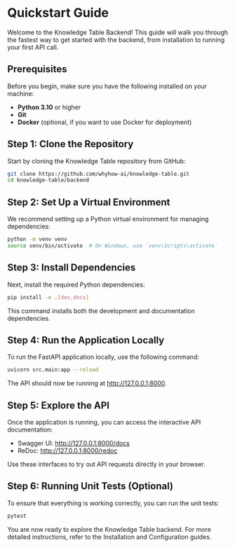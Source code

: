 # Quickstart Guide

Welcome to the Knowledge Table Backend! This guide will walk you through the fastest way to get started with the backend, from installation to running your first API call.

## Prerequisites

Before you begin, make sure you have the following installed on your machine:

- **Python 3.10** or higher
- **Git**
- **Docker** (optional, if you want to use Docker for deployment)

## Step 1: Clone the Repository

Start by cloning the Knowledge Table repository from GitHub:

```bash
git clone https://github.com/whyhow-ai/knowledge-table.git
cd knowledge-table/backend
```

## Step 2: Set Up a Virtual Environment

We recommend setting up a Python virtual environment for managing dependencies:

```bash
python -m venv venv
source venv/bin/activate  # On Windows, use `venv\Scripts\activate`
```

## Step 3: Install Dependencies

Next, install the required Python dependencies:

```bash
pip install -e .[dev,docs]
```

This command installs both the development and documentation dependencies.

## Step 4: Run the Application Locally

To run the FastAPI application locally, use the following command:

```bash
uvicorn src.main:app --reload
```

The API should now be running at http://127.0.0.1:8000.

## Step 5: Explore the API

Once the application is running, you can access the interactive API documentation:

- Swagger UI: http://127.0.0.1:8000/docs
- ReDoc: http://127.0.0.1:8000/redoc

Use these interfaces to try out API requests directly in your browser.

## Step 6: Running Unit Tests (Optional)

To ensure that everything is working correctly, you can run the unit tests:

```bash
pytest
```

You are now ready to explore the Knowledge Table backend. For more detailed instructions, refer to the Installation and Configuration guides.
